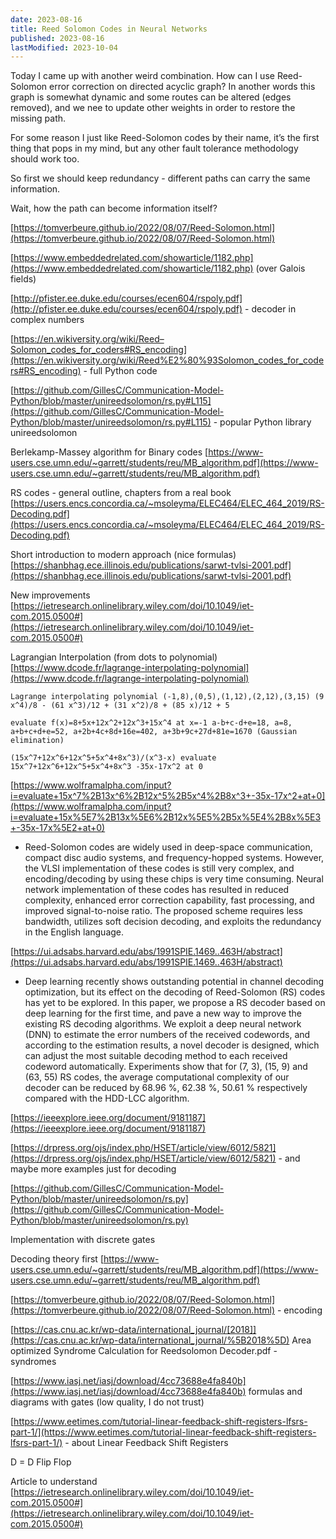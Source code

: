 ```yaml
---
date: 2023-08-16
title: Reed Solomon Codes in Neural Networks
published: 2023-08-16
lastModified: 2023-10-04
---
```



Today I came up with another weird combination. How can I use Reed-Solomon error correction on directed acyclic graph? In another words this graph is somewhat dynamic and some routes can be altered (edges removed), and we nee to update other weights in order to restore the missing path.

For some reason I just like Reed-Solomon codes by their name, it’s the first thing that pops in my mind, but any other fault tolerance methodology should work too.

So first we should keep redundancy - different paths can carry the same information.

Wait, how the path can become information itself?

[https://tomverbeure.github.io/2022/08/07/Reed-Solomon.html](https://tomverbeure.github.io/2022/08/07/Reed-Solomon.html)

[https://www.embeddedrelated.com/showarticle/1182.php](https://www.embeddedrelated.com/showarticle/1182.php) (over Galois fields)

[http://pfister.ee.duke.edu/courses/ecen604/rspoly.pdf](http://pfister.ee.duke.edu/courses/ecen604/rspoly.pdf) - decoder in complex numbers

[](https://en.wikiversity.org/wiki/Reed%E2%80%93Solomon_codes_for_coders#RS_encoding)[https://en.wikiversity.org/wiki/Reed–Solomon_codes_for_coders#RS_encoding](https://en.wikiversity.org/wiki/Reed%E2%80%93Solomon_codes_for_coders#RS_encoding) - full Python code

[https://github.com/GillesC/Communication-Model-Python/blob/master/unireedsolomon/rs.py#L115](https://github.com/GillesC/Communication-Model-Python/blob/master/unireedsolomon/rs.py#L115) - popular Python library unireedsolomon

Berlekamp-Massey algorithm for Binary codes [https://www-users.cse.umn.edu/~garrett/students/reu/MB_algorithm.pdf](https://www-users.cse.umn.edu/~garrett/students/reu/MB_algorithm.pdf)

RS codes - general outline, chapters from a real book [https://users.encs.concordia.ca/~msoleyma/ELEC464/ELEC_464_2019/RS-Decoding.pdf](https://users.encs.concordia.ca/~msoleyma/ELEC464/ELEC_464_2019/RS-Decoding.pdf)

Short introduction to modern approach (nice formulas) [https://shanbhag.ece.illinois.edu/publications/sarwt-tvlsi-2001.pdf](https://shanbhag.ece.illinois.edu/publications/sarwt-tvlsi-2001.pdf)

New improvements [https://ietresearch.onlinelibrary.wiley.com/doi/10.1049/iet-com.2015.0500#](https://ietresearch.onlinelibrary.wiley.com/doi/10.1049/iet-com.2015.0500#)

Lagrangian Interpolation (from dots to polynomial) [https://www.dcode.fr/lagrange-interpolating-polynomial](https://www.dcode.fr/lagrange-interpolating-polynomial)

```
Lagrange interpolating polynomial (-1,8),(0,5),(1,12),(2,12),(3,15) (9 x^4)/8 - (61 x^3)/12 + (31 x^2)/8 + (85 x)/12 + 5
```


```
evaluate f(x)=8+5x+12x^2+12x^3+15x^4 at x=-1 a-b+c-d+e=18, a=8, a+b+c+d+e=52, a+2b+4c+8d+16e=402, a+3b+9c+27d+81e=1670 (Gaussian elimination)
```

```
(15x^7+12x^6+12x^5+5x^4+8x^3)/(x^3-x) evaluate 15x^7+12x^6+12x^5+5x^4+8x^3 -35x-17x^2 at 0
```

[](https://www.wolframalpha.com/input?i=evaluate+15x%5E7%2B13x%5E6%2B12x%5E5%2B5x%5E4%2B8x%5E3+-35x-17x%5E2+at+0)[https://www.wolframalpha.com/input?i=evaluate+15x^7%2B13x^6%2B12x^5%2B5x^4%2B8x^3+-35x-17x^2+at+0](https://www.wolframalpha.com/input?i=evaluate+15x%5E7%2B13x%5E6%2B12x%5E5%2B5x%5E4%2B8x%5E3+-35x-17x%5E2+at+0)

- Reed-Solomon codes are widely used in deep-space communication, compact disc audio systems, and frequency-hopped systems. However, the VLSI implementation of these codes is still very complex, and encoding/decoding by using these chips is very time consuming. Neural network implementation of these codes has resulted in reduced complexity, enhanced error correction capability, fast processing, and improved signal-to-noise ratio. The proposed scheme requires less bandwidth, utilizes soft decision decoding, and exploits the redundancy in the English language.

[https://ui.adsabs.harvard.edu/abs/1991SPIE.1469..463H/abstract](https://ui.adsabs.harvard.edu/abs/1991SPIE.1469..463H/abstract)

- Deep learning recently shows outstanding potential in channel decoding optimization, but its effect on the decoding of Reed-Solomon (RS) codes has yet to be explored. In this paper, we propose a RS decoder based on deep learning for the first time, and pave a new way to improve the existing RS decoding algorithms. We exploit a deep neural network (DNN) to estimate the error numbers of the received codewords, and according to the estimation results, a novel decoder is designed, which can adjust the most suitable decoding method to each received codeword automatically. Experiments show that for (7, 3), (15, 9) and (63, 55) RS codes, the average computational complexity of our decoder can be reduced by 68.96 %, 62.38 %, 50.61 % respectively compared with the HDD-LCC algorithm.

[https://ieeexplore.ieee.org/document/9181187](https://ieeexplore.ieee.org/document/9181187)

[https://drpress.org/ojs/index.php/HSET/article/view/6012/5821](https://drpress.org/ojs/index.php/HSET/article/view/6012/5821) - and maybe more examples just for decoding

[https://github.com/GillesC/Communication-Model-Python/blob/master/unireedsolomon/rs.py](https://github.com/GillesC/Communication-Model-Python/blob/master/unireedsolomon/rs.py)

Implementation with discrete gates

Decoding theory first [https://www-users.cse.umn.edu/~garrett/students/reu/MB_algorithm.pdf](https://www-users.cse.umn.edu/~garrett/students/reu/MB_algorithm.pdf)

[https://tomverbeure.github.io/2022/08/07/Reed-Solomon.html](https://tomverbeure.github.io/2022/08/07/Reed-Solomon.html) - encoding

[](https://cas.cnu.ac.kr/wp-data/international_journal/%5B2018%5D%20Area%20optimized%20Syndrome%20Calculation%20for%20Reedsolomon%20Decoder.pdf)[https://cas.cnu.ac.kr/wp-data/international_journal/[2018]](https://cas.cnu.ac.kr/wp-data/international_journal/%5B2018%5D) Area optimized Syndrome Calculation for Reedsolomon Decoder.pdf - syndromes

[https://www.iasj.net/iasj/download/4cc73688e4fa840b](https://www.iasj.net/iasj/download/4cc73688e4fa840b) formulas and diagrams with gates (low quality, I do not trust)

[https://www.eetimes.com/tutorial-linear-feedback-shift-registers-lfsrs-part-1/](https://www.eetimes.com/tutorial-linear-feedback-shift-registers-lfsrs-part-1/) - about Linear Feedback Shift Registers

D = D Flip Flop

Article to understand [https://ietresearch.onlinelibrary.wiley.com/doi/10.1049/iet-com.2015.0500#](https://ietresearch.onlinelibrary.wiley.com/doi/10.1049/iet-com.2015.0500#)